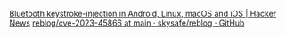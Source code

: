 
[Bluetooth keystroke-injection in Android, Linux, macOS and iOS | Hacker News](https://news.ycombinator.com/item?id=38661182)
[reblog/cve-2023-45866 at main · skysafe/reblog · GitHub](https://github.com/skysafe/reblog/tree/main/cve-2023-45866)
